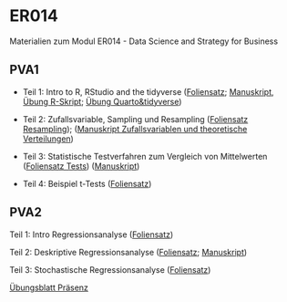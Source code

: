 # ER014
Materialien zum Modul ER014 - Data Science and Strategy for Business


## PVA1

* Teil 1: Intro to R, RStudio and the tidyverse ([Foliensatz](https://FFHS-EconomicResearch.github.io/ER014/Rmd-qmd/PVA1/01_Intro_R_tidy.html#1); [Manuskript](https://FFHS-EconomicResearch.github.io/ER014/Rmd-qmd/PVA1/01_DatenprojekteR.html#1), [Übung R-Skript](https://github.com/FFHS-EconomicResearch/ER014/blob/b54497690f68e1d5f53683364edc7ddccc070c2c/R/PVA1/01_EX_IntroR.R); [Übung Quarto&tidyverse](https://github.com/FFHS-EconomicResearch/ER014/blob/main/Rmd-qmd/PVA1/01_EX_Quarto%26tidyverse.qmd))

* Teil 2: Zufallsvariable, Sampling und Resampling ([Foliensatz Resampling](https://FFHS-EconomicResearch.github.io/ER014/Rmd-qmd/PVA1/02_Sampling_slides.html)); ([Manuskript Zufallsvariablen und theoretische Verteilungen](https://FFHS-EconomicResearch.github.io/ER014/Rmd-qmd/PVA1/02_Zufallsvariablen.html))

* Teil 3: Statistische Testverfahren zum Vergleich von Mittelwerten ([Foliensatz Tests](https://FFHS-EconomicResearch.github.io/ER014/Rmd-qmd/PVA1/03_Testing_slides.html)) ([Manuskript](https://FFHS-EconomicResearch.github.io/ER014/Rmd-qmd/PVA1/03_Tests.html#1))

* Teil 4: Beispiel t-Tests ([Foliensatz](https://FFHS-EconomicResearch.github.io/ER014/Rmd-qmd/PVA1/04_t-Tests_with_infer.html#1))


## PVA2

Teil 1: Intro Regressionsanalyse  ([Foliensatz](https://FFHS-EconomicResearch.github.io/ER014/Rmd-qmd/PVA2/01_IntroRegression_slides.html#1))

Teil 2: Deskriptive Regressionsanalyse  ([Foliensatz](https://FFHS-EconomicResearch.github.io/ER014/Rmd-qmd/PVA2/02_DescriptiveRegression.html#1); [Manuskript](https://FFHS-EconomicResearch.github.io/ER014/Rmd-qmd/PVA2/02_Intro_SimpleRegression.html))

Teil 3: Stochastische Regressionsanalyse  ([Foliensatz](https://FFHS-EconomicResearch.github.io/ER014/Rmd-qmd/PVA2/03_InferenceRegression.html#1))

[Übungsblatt Präsenz](https://FFHS-EconomicResearch.github.io/ER014/Rmd-qmd/PVA2/02_EX_Buli.html)
